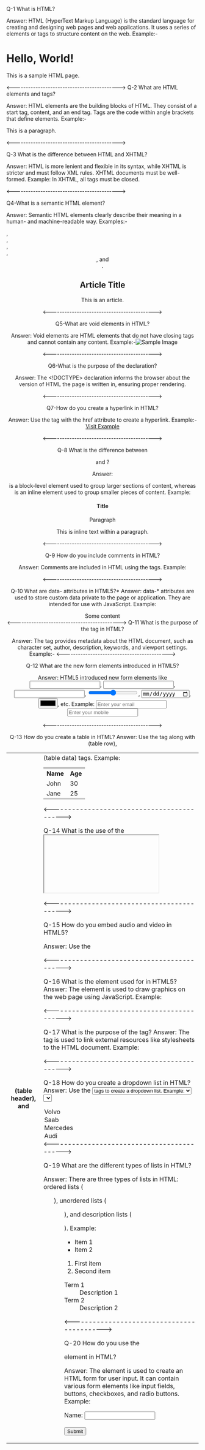 Q-1 What is HTML?

Answer: HTML (HyperText Markup Language) is the standard language for creating and designing web pages and web applications. It uses a series of elements or tags to structure content on the web.
Example:-
<!DOCTYPE html>
<html>
<head>
  <title>Sample Page</title>
</head>
<body>
  <h1>Hello, World!</h1>
  <p>This is a sample HTML page.</p>
</body>
</html>

<------------------------------------------->
Q-2 What are HTML elements and tags?

Answer: HTML elements are the building blocks of HTML. They consist of a start tag, content, and an end tag. Tags are the code within angle brackets that define elements.
Example:-
<p>This is a paragraph.</p>

<------------------------------------------->

Q-3 What is the difference between HTML and XHTML?

Answer: HTML is more lenient and flexible in its syntax, while XHTML is stricter and must follow XML rules. XHTML documents must be well-formed.
Example: In XHTML, all tags must be closed.
<br />

<------------------------------------------->

Q4-What is a semantic HTML element?

Answer: Semantic HTML elements clearly describe their meaning in a human- and machine-readable way.
Examples:- <nav> ,<main> ,<article>, <section>, <header>, and <footer>.
<article>
  <h2>Article Title</h2>
  <p>This is an article.</p>
</article>

<------------------------------------------->

Q5-What are void elements in HTML?

Answer: Void elements are HTML elements that do not have closing tags and cannot contain any content.
Example:-<img src="image.jpg" alt="Sample Image">

<------------------------------------------->

Q6-What is the purpose of the <DOCTYPE> declaration?

Answer: The <!DOCTYPE> declaration informs the browser about the version of HTML the page is written in, ensuring proper rendering.
<!DOCTYPE html>
<------------------------------------------->

Q7-How do you create a hyperlink in HTML?

Answer: Use the <a> tag with the href attribute to create a hyperlink.
Example:-<a href="https://www.example.com">Visit Example</a>

<------------------------------------------->

Q-8 What is the difference between <div> and <span>?

Answer: <div> is a block-level element used to group larger sections of content, whereas <span> is an inline element used to group smaller pieces of content.
Example: <div>
  <h1>Title</h1>
  <p>Paragraph</p>
</div>
<p>This is <span>inline text</span> within a paragraph.</p>

<------------------------------------------->

Q-9 How do you include comments in HTML?

Answer: Comments are included in HTML using the <!-- and --> tags.
Example:
<!-- This is a comment -->
<------------------------------------------->

Q-10 What are data- attributes in HTML5?*
Answer: data-* attributes are used to store custom data private to the page or application. They are intended for use with JavaScript.
Example:
<div data-id="12345">Some content</div>
<------------------------------------------->
Q-11 What is the purpose of the <meta> tag in HTML?

Answer: The <meta> tag provides metadata about the HTML document, such as character set, author, description, keywords, and viewport settings.
Example:-
<meta charset="UTF-8">
<meta name="description" content="Free Web tutorials">
<------------------------------------------->

Q-12 What are the new form elements introduced in HTML5?

Answer: HTML5 introduced new form elements like <input type="email">, <input type="url">, <input type="number">, <input type="range">, <input type="date">, <input type="color">, etc.
Example:
<input type="email" placeholder="Enter your email">
<input type="number" placeholder="Enter your mobile">

<------------------------------------------->

Q-13 How do you create a table in HTML?
Answer: Use the <table> tag along with <tr> (table row), <th> (table header), and <td> (table data) tags.
Example:
<table>
  <tr>
    <th>Name</th>
    <th>Age</th>
  </tr>
  <tr>
    <td>John</td>
    <td>30</td>
  </tr>
  <tr>
    <td>Jane</td>
    <td>25</td>
  </tr>
</table>
<------------------------------------------->

Q-14 What is the use of the <iframe> tag?

Answer: The <iframe> tag is used to embed another HTML document within the current document.
Example:
<iframe src="https://www.example.com" width="600" height="400"></iframe>

<------------------------------------------->

Q-15 How do you embed audio and video in HTML5?

Answer: Use the <audio> and <video> tags to embed audio and video files.
Example:
<audio controls>
  <source src="audiofile.mp3" type="audio/mpeg">
</audio>
<video controls width="600">
  <source src="videofile.mp4" type="video/mp4">
</video>

<------------------------------------------->

Q-16 What is the <canvas> element used for in HTML5?
Answer: The <canvas> element is used to draw graphics on the web page using JavaScript.
Example:
<canvas id="myCanvas" width="200" height="100"></canvas>
<script>
  var canvas = document.getElementById('myCanvas');
  var context = canvas.getContext('2d');
  context.fillStyle = 'blue';
  context.fillRect(10, 10, 150, 75);
</script>
<------------------------------------------->

Q-17 What is the purpose of the <link> tag?
Answer: The <link> tag is used to link external resources like stylesheets to the HTML document.
Example:
<link rel="stylesheet" href="styles.css">

<------------------------------------------->

Q-18 How do you create a dropdown list in HTML?
Answer: Use the <select> tag along with <option> tags to create a dropdown list.
Example:
<select>
  <option value="volvo">Volvo</option>
  <option value="saab">Saab</option>
  <option value="mercedes">Mercedes</option>
  <option value="audi">Audi</option>
</select>
<------------------------------------------->

Q-19 What are the different types of lists in HTML?

Answer: There are three types of lists in HTML: ordered lists (<ol>), unordered lists (<ul>), and description lists (<dl>).
Example:
<ul>
  <li>Item 1</li>
  <li>Item 2</li>
</ul>
<ol>
  <li>First item</li>
  <li>Second item</li>
</ol>
<dl>
  <dt>Term 1</dt>
  <dd>Description 1</dd>
  <dt>Term 2</dt>
  <dd>Description 2</dd>
</dl>
<------------------------------------------->

Q-20 How do you use the <form> element in HTML?

Answer: The <form> element is used to create an HTML form for user input. It can contain various form elements like input fields, buttons, checkboxes, and radio buttons.
Example:
<form action="/submit" method="post">
  <label for="name">Name:</label>
  <input type="text" id="name" name="name"><br><br>
  <input type="submit" value="Submit">
</form>